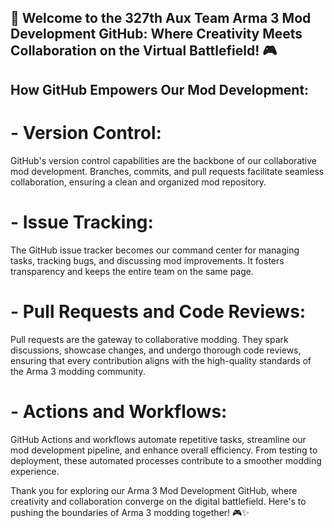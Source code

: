 ## 🚀 Welcome to the 327th Aux Team Arma 3 Mod Development GitHub: Where Creativity Meets Collaboration on the Virtual Battlefield! 🎮

## How GitHub Empowers Our Mod Development:
# - Version Control:
GitHub's version control capabilities are the backbone of our collaborative mod development. Branches, commits, and pull requests facilitate seamless collaboration, ensuring a clean and organized mod repository.

# - Issue Tracking:
The GitHub issue tracker becomes our command center for managing tasks, tracking bugs, and discussing mod improvements. It fosters transparency and keeps the entire team on the same page.

# - Pull Requests and Code Reviews:
Pull requests are the gateway to collaborative modding. They spark discussions, showcase changes, and undergo thorough code reviews, ensuring that every contribution aligns with the high-quality standards of the Arma 3 modding community.

# - Actions and Workflows:
GitHub Actions and workflows automate repetitive tasks, streamline our mod development pipeline, and enhance overall efficiency. From testing to deployment, these automated processes contribute to a smoother modding experience.

Thank you for exploring our Arma 3 Mod Development GitHub, where creativity and collaboration converge on the digital battlefield. Here's to pushing the boundaries of Arma 3 modding together! 🎮✨
